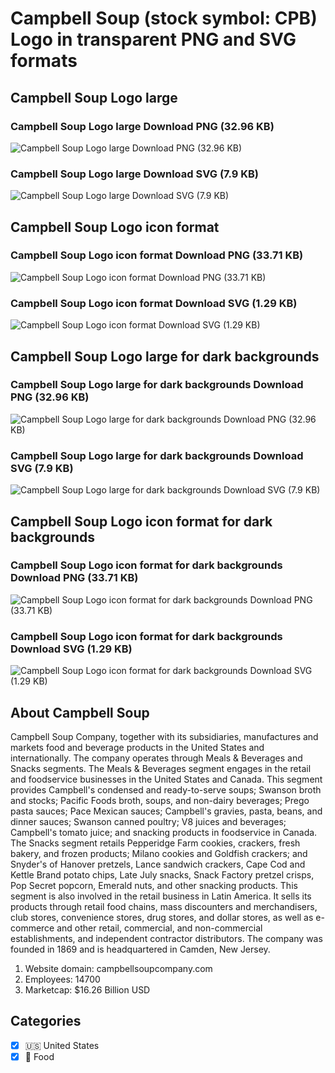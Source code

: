 # Campbell Soup (stock symbol: CPB) Logo in transparent PNG and SVG formats

## Campbell Soup Logo large

### Campbell Soup Logo large Download PNG (32.96 KB)

![Campbell Soup Logo large Download PNG (32.96 KB)](/img/orig/CPB_BIG-204d0a8c.png)

### Campbell Soup Logo large Download SVG (7.9 KB)

![Campbell Soup Logo large Download SVG (7.9 KB)](/img/orig/CPB_BIG-adca659b.svg)

## Campbell Soup Logo icon format

### Campbell Soup Logo icon format Download PNG (33.71 KB)

![Campbell Soup Logo icon format Download PNG (33.71 KB)](/img/orig/CPB-8dcfdbc9.png)

### Campbell Soup Logo icon format Download SVG (1.29 KB)

![Campbell Soup Logo icon format Download SVG (1.29 KB)](/img/orig/CPB-a8dd602c.svg)

## Campbell Soup Logo large for dark backgrounds

### Campbell Soup Logo large for dark backgrounds Download PNG (32.96 KB)

![Campbell Soup Logo large for dark backgrounds Download PNG (32.96 KB)](/img/orig/CPB_BIG.D-5aa0d0e7.png)

### Campbell Soup Logo large for dark backgrounds Download SVG (7.9 KB)

![Campbell Soup Logo large for dark backgrounds Download SVG (7.9 KB)](/img/orig/CPB_BIG.D-37d904b8.svg)

## Campbell Soup Logo icon format for dark backgrounds

### Campbell Soup Logo icon format for dark backgrounds Download PNG (33.71 KB)

![Campbell Soup Logo icon format for dark backgrounds Download PNG (33.71 KB)](/img/orig/CPB.D-c6b896a8.png)

### Campbell Soup Logo icon format for dark backgrounds Download SVG (1.29 KB)

![Campbell Soup Logo icon format for dark backgrounds Download SVG (1.29 KB)](/img/orig/CPB.D-68c7cf32.svg)

## About Campbell Soup

Campbell Soup Company, together with its subsidiaries, manufactures and markets food and beverage products in the United States and internationally. The company operates through Meals & Beverages and Snacks segments. The Meals & Beverages segment engages in the retail and foodservice businesses in the United States and Canada. This segment provides Campbell's condensed and ready-to-serve soups; Swanson broth and stocks; Pacific Foods broth, soups, and non-dairy beverages; Prego pasta sauces; Pace Mexican sauces; Campbell's gravies, pasta, beans, and dinner sauces; Swanson canned poultry; V8 juices and beverages; Campbell's tomato juice; and snacking products in foodservice in Canada. The Snacks segment retails Pepperidge Farm cookies, crackers, fresh bakery, and frozen products; Milano cookies and Goldfish crackers; and Snyder's of Hanover pretzels, Lance sandwich crackers, Cape Cod and Kettle Brand potato chips, Late July snacks, Snack Factory pretzel crisps, Pop Secret popcorn, Emerald nuts, and other snacking products. This segment is also involved in the retail business in Latin America. It sells its products through retail food chains, mass discounters and merchandisers, club stores, convenience stores, drug stores, and dollar stores, as well as e-commerce and other retail, commercial, and non-commercial establishments, and independent contractor distributors. The company was founded in 1869 and is headquartered in Camden, New Jersey.

1. Website domain: campbellsoupcompany.com
2. Employees: 14700
3. Marketcap: $16.26 Billion USD


## Categories
- [x] 🇺🇸 United States
- [x] 🍴 Food
